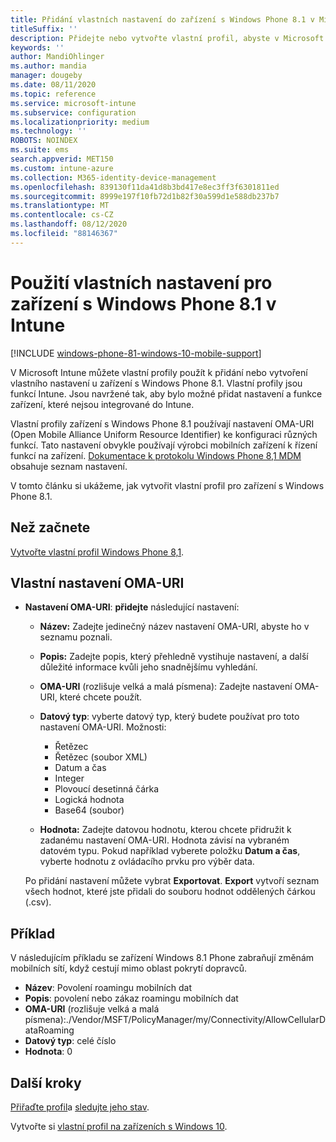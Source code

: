 ```yaml
---
title: Přidání vlastních nastavení do zařízení s Windows Phone 8.1 v Microsoft Intune – Azure | Microsoft Docs
titleSuffix: ''
description: Přidejte nebo vytvořte vlastní profil, abyste v Microsoft Intune mohli u zařízení s Windows Phone 8.1 používat nastavení OMA-URI.
keywords: ''
author: MandiOhlinger
ms.author: mandia
manager: dougeby
ms.date: 08/11/2020
ms.topic: reference
ms.service: microsoft-intune
ms.subservice: configuration
ms.localizationpriority: medium
ms.technology: ''
ROBOTS: NOINDEX
ms.suite: ems
search.appverid: MET150
ms.custom: intune-azure
ms.collection: M365-identity-device-management
ms.openlocfilehash: 839130f11da41d8b3bd417e8ec3ff3f6301811ed
ms.sourcegitcommit: 8999e197f10fb72d1b82f30a599d1e588db237b7
ms.translationtype: MT
ms.contentlocale: cs-CZ
ms.lasthandoff: 08/12/2020
ms.locfileid: "88146367"
---
```

# <a name="use-custom-settings-for-windows-phone-81-devices-in-intune"></a>Použití vlastních nastavení pro zařízení s Windows Phone 8.1 v Intune

[!INCLUDE [windows-phone-81-windows-10-mobile-support](../includes/windows-phone-81-windows-10-mobile-support.md)]

V Microsoft Intune můžete vlastní profily použít k přidání nebo vytvoření vlastního nastavení u zařízení s Windows Phone 8.1. Vlastní profily jsou funkcí Intune. Jsou navržené tak, aby bylo možné přidat nastavení a funkce zařízení, které nejsou integrované do Intune.

Vlastní profily zařízení s Windows Phone 8.1 používají nastavení OMA-URI (Open Mobile Alliance Uniform Resource Identifier) ke konfiguraci různých funkcí. Tato nastavení obvykle používají výrobci mobilních zařízení k řízení funkcí na zařízení. [Dokumentace k protokolu Windows Phone 8,1 MDM](https://docs.microsoft.com/previous-versions/windows/it-pro/windows-phone/dn499787(v=technet.10)) obsahuje seznam nastavení.

V tomto článku si ukážeme, jak vytvořit vlastní profil pro zařízení s Windows Phone 8.1. 

## <a name="before-you-begin"></a>Než začnete

[Vytvořte vlastní profil Windows Phone 8,1](custom-settings-configure.md).

## <a name="custom-oma-uri-settings"></a>Vlastní nastavení OMA-URI

- **Nastavení OMA-URI**: **přidejte** následující nastavení:

  - **Název:** Zadejte jedinečný název nastavení OMA-URI, abyste ho v seznamu poznali.
  - **Popis:** Zadejte popis, který přehledně vystihuje nastavení, a další důležité informace kvůli jeho snadnějšímu vyhledání.
  - **OMA-URI** (rozlišuje velká a malá písmena): Zadejte nastavení OMA-URI, které chcete použít.
  - **Datový typ**: vyberte datový typ, který budete používat pro toto nastavení OMA-URI. Možnosti:

    - Řetězec
    - Řetězec (soubor XML)
    - Datum a čas
    - Integer
    - Plovoucí desetinná čárka
    - Logická hodnota
    - Base64 (soubor)

  - **Hodnota:** Zadejte datovou hodnotu, kterou chcete přidružit k zadanému nastavení OMA-URI. Hodnota závisí na vybraném datovém typu. Pokud například vyberete položku **Datum a čas**, vyberte hodnotu z ovládacího prvku pro výběr data.

  Po přidání nastavení můžete vybrat **Exportovat**. **Export** vytvoří seznam všech hodnot, které jste přidali do souboru hodnot oddělených čárkou (.csv).

## <a name="example"></a>Příklad

V následujícím příkladu se zařízení Windows 8.1 Phone zabraňují změnám mobilních sítí, když cestují mimo oblast pokrytí dopravců.

- **Název**: Povolení roamingu mobilních dat
- **Popis**: povolení nebo zákaz roamingu mobilních dat
- **OMA-URI** (rozlišuje velká a malá písmena):./Vendor/MSFT/PolicyManager/my/Connectivity/AllowCellularDataRoaming
- **Datový typ**: celé číslo
- **Hodnota**: 0

## <a name="next-steps"></a>Další kroky

[Přiřaďte profil](device-profile-assign.md)a [sledujte jeho stav](device-profile-monitor.md).

Vytvořte si [vlastní profil na zařízeních s Windows 10](custom-settings-windows-10.md).
